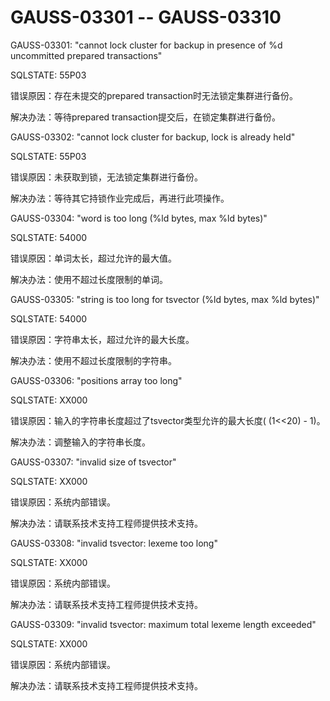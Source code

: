 # GAUSS-03301 -- GAUSS-03310

GAUSS-03301: "cannot lock cluster for backup in presence of %d uncommitted prepared transactions"

SQLSTATE: 55P03

错误原因：存在未提交的prepared transaction时无法锁定集群进行备份。

解决办法：等待prepared transaction提交后，在锁定集群进行备份。

GAUSS-03302: "cannot lock cluster for backup, lock is already held"

SQLSTATE: 55P03

错误原因：未获取到锁，无法锁定集群进行备份。

解决办法：等待其它持锁作业完成后，再进行此项操作。

GAUSS-03304: "word is too long \(%ld bytes, max %ld bytes\)"

SQLSTATE: 54000

错误原因：单词太长，超过允许的最大值。

解决办法：使用不超过长度限制的单词。

GAUSS-03305: "string is too long for tsvector \(%ld bytes, max %ld bytes\)"

SQLSTATE: 54000

错误原因：字符串太长，超过允许的最大长度。

解决办法：使用不超过长度限制的字符串。

GAUSS-03306: "positions array too long"

SQLSTATE: XX000

错误原因：输入的字符串长度超过了tsvector类型允许的最大长度\( \(1<<20\) - 1\)。

解决办法：调整输入的字符串长度。

GAUSS-03307: "invalid size of tsvector"

SQLSTATE: XX000

错误原因：系统内部错误。

解决办法：请联系技术支持工程师提供技术支持。

GAUSS-03308: "invalid tsvector: lexeme too long"

SQLSTATE: XX000

错误原因：系统内部错误。

解决办法：请联系技术支持工程师提供技术支持。

GAUSS-03309: "invalid tsvector: maximum total lexeme length exceeded"

SQLSTATE: XX000

错误原因：系统内部错误。

解决办法：请联系技术支持工程师提供技术支持。

